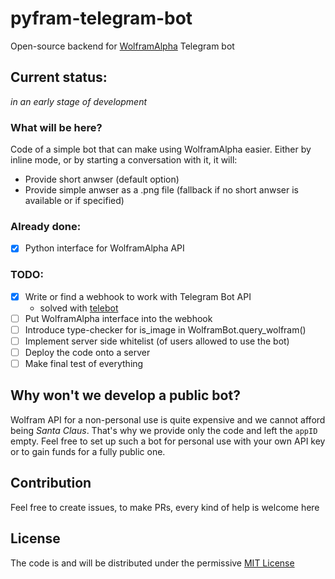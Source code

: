 # pyfram-telegram-bot
Open-source backend for [WolframAlpha](https://wolframalpha.com) Telegram bot

## Current status:
*in an early stage of development*

### What will be here?
Code of a simple bot that can make using WolframAlpha easier. Either by inline mode, or by starting a conversation with it, it will:
- Provide short anwser (default option)
- Provide simple anwser as a .png file (fallback if no short anwser is available or if specified)

### Already done:
- [x] Python interface for WolframAlpha API

### TODO:
- [x] Write or find a webhook to work with Telegram Bot API 
  - solved with [telebot](https://github.com/eternnoir/pyTelegramBotAPI)
- [ ] Put WolframAlpha interface into the webhook
- [ ] Introduce type-checker for is_image in WolframBot.query_wolfram()
- [ ] Implement server side whitelist (of users allowed to use the bot)
- [ ] Deploy the code onto a server
- [ ] Make final test of everything

## Why won't we develop a public bot?
Wolfram API for a non-personal use is quite expensive and we cannot afford being *Santa Claus*. That's why we provide only the code and left the `appID` empty. Feel free to set up such a bot for personal use with your own API key or to gain funds for a fully public one. 

## Contribution
Feel free to create issues, to make PRs, every kind of help is welcome here

## License
The code is and will be distributed under the permissive [MIT License](https://github.com/skelly37/pyfram-telegram-bot/blob/main/LICENSE)
